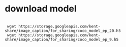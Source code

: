# download model
<code>
 wget https://storage.googleapis.com/kent-share/image_caption/for_sharing/coco_model_ep_20.h5
 wget https://storage.googleapis.com/kent-share/image_caption/for_sharing/coco_model_ep_9.h5
</code> 